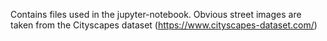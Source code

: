 Contains files used in the jupyter-notebook.
Obvious street images are taken from the Cityscapes dataset (https://www.cityscapes-dataset.com/)

